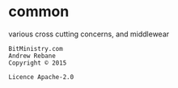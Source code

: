 # common

various cross cutting concerns, and middlewear 




    BitMinistry.com
    Andrew Rebane
    Copyright © 2015
    
    Licence Apache-2.0
